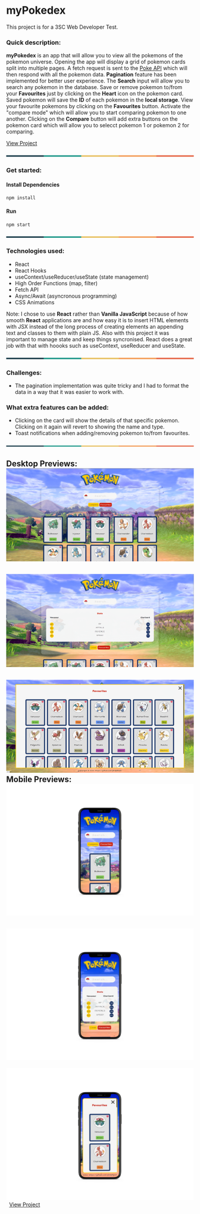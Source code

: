 # myPokedex

This project is for a 3SC Web Developer Test. 

### Quick description:

**myPokedex** is an app that will allow you to view all the pokemons of the pokemon universe. Opening the app will display a grid of pokemon cards split into multiple pages. A fetch request is sent to the [Poke API](https://pokeapi.co/) which will then respond with all the pokemon data. **Pagination** feature has been implemented for better user experience. The **Search** input will allow you to search any pokemon in the database. Save or remove pokemon to/from your **Favourites** just by clicking on the **Heart** icon on the pokemon card. Saved pokemon will save the **ID** of each pokemon in the **local storage**. View your favourite pokemons by clicking on the **Favourites** button. Activate the "compare mode" which will allow you to start comparing pokemon to one another. Clicking on the **Compare** button will add extra buttons on the pokemon card which will allow you to selecct pokemon 1 or pokemon 2 for comparing. 

[View Project](https://my-pokedex-nu.vercel.app/)

![This is an image](https://raw.githubusercontent.com/philipHinch/underline/main/underline.png)

### Get started:

#### Install Dependencies

```
npm install
```

#### Run

```
npm start
```

![This is an image](https://raw.githubusercontent.com/philipHinch/underline/main/underline.png)

### Technologies used:

- React
- React Hooks
- useContext/useReducer/useState (state management)
- High Order Functions (map, filter)
- Fetch API
- Async/Await (asyncronous programming)
- CSS Animations

Note: I chose to use **React** rather than **Vanilla JavaScript** because of how smooth **React** applications are and how easy it is to insert HTML elements with JSX instead of the long process of creating elements an appending text and classes to them with plain JS. Also with this project it was important to manage state and keep things syncronised. React does a great job with that with hoooks such as useContext, useReducer and useState.

![This is an image](https://raw.githubusercontent.com/philipHinch/underline/main/underline.png)

### Challenges:

- The pagination implementation was quite tricky and I had to format the data in a way that it was easier to work with. 

### What extra features can be added:

- Clicking on the card will show the details of that specific pokemon. Clicking on it again will revert to showing the name and type.
- Toast notifications when adding/removing pokemon to/from favourites.

![This is an image](https://raw.githubusercontent.com/philipHinch/underline/main/underline.png)

Desktop Previews:
&nbsp;
![This is an image](https://github.com/philipHinch/my_pokedex/blob/main/src/assets/previews/pokedex_desktop_preview.png?raw=true)
---
![This is an image](https://github.com/philipHinch/my_pokedex/blob/main/src/assets/previews/pokedex_desktop_preview_2.png?raw=true)
---
![This is an image](https://github.com/philipHinch/my_pokedex/blob/main/src/assets/previews/pokedex_desktop_preview_3.png?raw=true)
Mobile Previews:
![This is an image](https://github.com/philipHinch/my_pokedex/blob/main/src/assets/previews/pokedex_mobile_preview.jpg?raw=true)
---
![This is an image](https://github.com/philipHinch/my_pokedex/blob/main/src/assets/previews/pokedex_mobile_preview_2.jpg?raw=true)
---
![This is an image](https://github.com/philipHinch/my_pokedex/blob/main/src/assets/previews/pokedex_mobile_preview_3.jpg?raw=true)
&nbsp;
[View Project](https://my-pokedex-nu.vercel.app/)






